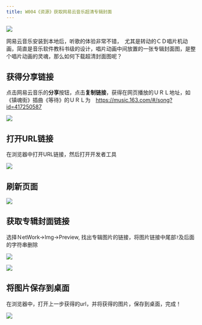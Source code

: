 ```yaml
---
title: W004《资源》获取网易云音乐超清专辑封面
---
```


![](https://www.v2fy.com/asset/net-music-pic/000.png)

网易云音乐安装到本地后，听歌的体验非常不错，　尤其是转动的ＣＤ唱片机动画，简直是音乐软件教科书级的设计，唱片动画中间放置的一张专辑封面图，是整个唱片动画的灵魂，那么如何下载超清封面图呢？

## 获得分享链接

点击网易云音乐的**分享**按钮，点击**复制链接**，获得在网页播放的ＵＲＬ地址，如《镇魂街》插曲《等待》的ＵＲＬ为　https://music.163.com/#/song?id=417250587


![](https://www.v2fy.com/asset/net-music-pic/0002-open-dev.png)

##  打开URL链接

 在浏览器中打开URL链接，然后打开开发者工具

![](https://www.v2fy.com/asset/net-music-pic/001copy_link.png)

## 刷新页面

![](https://www.v2fy.com/asset/net-music-pic/0021reflash.png)

## 获取专辑封面链接

选择ＮetWork->Img->Preview, 找出专辑图片的链接，将图片链接中尾部`?`及后面的字符串删除


![](https://www.v2fy.com/asset/net-music-pic/003.png)


![](https://www.v2fy.com/asset/net-music-pic/004.png)

## 将图片保存到桌面

在浏览器中，打开上一步获得的url，并将获得的图片，保存到桌面，完成！

![](https://www.v2fy.com/asset/net-music-pic/005.png)
